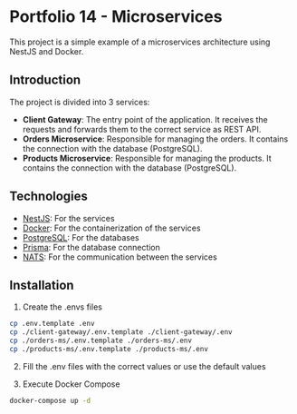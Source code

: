# Portfolio 14 - Microservices

This project is a simple example of a microservices architecture using NestJS and Docker.

## Introduction

The project is divided into 3 services:

- **Client Gateway**: The entry point of the application. It receives the requests and forwards them to the correct service as REST API.
- **Orders Microservice**: Responsible for managing the orders. It contains the connection with the database (PostgreSQL).
- **Products Microservice**: Responsible for managing the products. It contains the connection with the database (PostgreSQL).

## Technologies

- [NestJS](https://nestjs.com/): For the services
- [Docker](https://www.docker.com/): For the containerization of the services
- [PostgreSQL](https://www.postgresql.org/): For the databases
- [Prisma](https://www.prisma.io/): For the database connection
- [NATS](https://nats.io/): For the communication between the services

## Installation

1. Create the .envs files

```bash
cp .env.template .env
cp ./client-gateway/.env.template ./client-gateway/.env
cp ./orders-ms/.env.template ./orders-ms/.env
cp ./products-ms/.env.template ./products-ms/.env
```

2. Fill the .env files with the correct values or use the default values

3. Execute Docker Compose

```bash
docker-compose up -d
```
